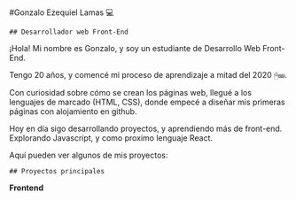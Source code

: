 #Gonzalo Ezequiel Lamas 💻

`## Desarrollador web Front-End`

¡Hola! Mi nombre es Gonzalo, y soy un estudiante de Desarrollo Web Front-End.

Tengo 20 años, y comencé mi proceso de aprendizaje a mitad del 2020 🖱⌨.

Con curiosidad sobre cómo se crean los páginas web, llegué a los lenguajes de marcado (HTML, CSS), donde empecé a diseñar mis primeras páginas con alojamiento en github.

Hoy en día sigo desarrollando proyectos, y aprendiendo más de front-end. Explorando Javascript, y como proximo lenguaje React.

Aquí pueden ver algunos de mis proyectos:

`## Proyectos principales`

**Frontend**
